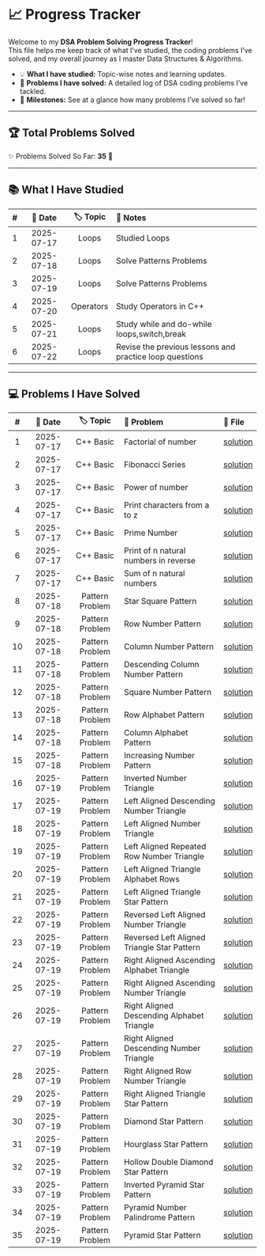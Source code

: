 # 📈 Progress Tracker

Welcome to my **DSA Problem Solving Progress Tracker**!  
This file helps me keep track of what I’ve studied, the coding problems I’ve solved, and my overall journey as I master Data Structures & Algorithms.

- 💡 **What I have studied:** Topic-wise notes and learning updates.
- 🔎 **Problems I have solved:** A detailed log of DSA coding problems I’ve tackled.
- 🏅 **Milestones:** See at a glance how many problems I’ve solved so far!

---

## 🏆 Total Problems Solved

✨ Problems Solved So Far: **35** 🎉

---

## 📚 What I Have Studied

| #  | 📅 Date     | 🏷️ Topic | 📝 Notes         |
|:--:|:----------:|:--------:|:----------------|
| 1  | 2025-07-17 | Loops    | Studied Loops   |
| 2  | 2025-07-18 | Loops    | Solve Patterns Problems   |
| 3  | 2025-07-19 | Loops    | Solve Patterns Problems   |
| 4  | 2025-07-20 | Operators    | Study Operators in C++   |
| 5  | 2025-07-21 | Loops    | Study while and do-while loops,switch,break   |
| 6  | 2025-07-22 | Loops    | Revise the previous lessons and practice loop questions   |


---

## 💻 Problems I Have Solved

|  #  |    📅 Date   |       🏷️ Topic        |              🧩 Problem                                 | 📄 File                                                                        |
|:---:|:-----------:|:---------------------:|:-------------------------------------------------------|:-------------------------------------------------------------------------------|
|  1  | 2025-07-17  | C++ Basic             | Factorial of number                                    | [solution](./C++PracticeProblems/factorial.cpp)                                |
|  2  | 2025-07-17  | C++ Basic             | Fibonacci Series                                       | [solution](./C++PracticeProblems/fibonacci_series.cpp)                         |
|  3  | 2025-07-17  | C++ Basic             | Power of number                                        | [solution](./C++PracticeProblems/power_of_number.cpp)                          |
|  4  | 2025-07-17  | C++ Basic             | Print characters from a to z                           | [solution](./C++PracticeProblems/print_a_to_z.cpp)                             |
|  5  | 2025-07-17  | C++ Basic             | Prime Number                                           | [solution](./C++PracticeProblems/prime_number.cpp)                             |
|  6  | 2025-07-17  | C++ Basic             | Print of n natural numbers in reverse                  | [solution](./C++PracticeProblems/print_n_natural_numbers_reverse.cpp)           |
|  7  | 2025-07-17  | C++ Basic             | Sum of n natural numbers                               | [solution](./C++PracticeProblems/sum_natural_num.cpp)                          |
|  8  | 2025-07-18  | Pattern Problem       | Star Square Pattern                                    | [solution](./PatternProblems/star_square_pattern.cpp)                          |
|  9  | 2025-07-18  | Pattern Problem       | Row Number Pattern                                     | [solution](./PatternProblems/row_number_pattern.cpp)                           |
| 10  | 2025-07-18  | Pattern Problem       | Column Number Pattern                                  | [solution](./PatternProblems/column_number_pattern.cpp)                        |
| 11  | 2025-07-18  | Pattern Problem       | Descending Column Number Pattern                       | [solution](./PatternProblems/descending_number_pattern.cpp)                     |
| 12  | 2025-07-18  | Pattern Problem       | Square Number Pattern                                  | [solution](./PatternProblems/square_number_pattern.cpp)                        |
| 13  | 2025-07-18  | Pattern Problem       | Row Alphabet Pattern                                   | [solution](./PatternProblems/row_alphabet_pattern.cpp)                         |
| 14  | 2025-07-18  | Pattern Problem       | Column Alphabet Pattern                                | [solution](./PatternProblems/ascending_alpha.cpp)                              |
| 15  | 2025-07-18  | Pattern Problem       | Increasing Number Pattern                              | [solution](./PatternProblems/increasing_number_pattern.cpp)                    |
| 16  | 2025-07-19  | Pattern Problem       | Inverted Number Triangle                               | [solution](./PatternProblems/inverted_number_triangle.cpp)                     |
| 17  | 2025-07-19  | Pattern Problem       | Left Aligned Descending Number Triangle                | [solution](./PatternProblems/left_aligned_descending_number_triangle.cpp)      |
| 18  | 2025-07-19  | Pattern Problem       | Left Aligned Number Triangle                           | [solution](./PatternProblems/left_aligned_number_triangle.cpp)                 |
| 19  | 2025-07-19  | Pattern Problem       | Left Aligned Repeated Row Number Triangle              | [solution](./PatternProblems/left_aligned_repeated_row_number_triangle.cpp)    |
| 20  | 2025-07-19  | Pattern Problem       | Left Aligned Triangle Alphabet Rows                    | [solution](./PatternProblems/left_aligned_triangle_alphabet_rows.cpp)          |
| 21  | 2025-07-19  | Pattern Problem       | Left Aligned Triangle Star Pattern                     | [solution](./PatternProblems/left_aligned_triangle_pattern.cpp)                |
| 22  | 2025-07-19  | Pattern Problem       | Reversed Left Aligned Number Triangle                  | [solution](./PatternProblems/reversed_left_aligned_number_triangle.cpp)        |
| 23  | 2025-07-19  | Pattern Problem       | Reversed Left Aligned Triangle Star Pattern            | [solution](./PatternProblems/reversed_left_aligned_triangle_star.cpp)          |
| 24  | 2025-07-19  | Pattern Problem       | Right Aligned Ascending Alphabet Triangle              | [solution](./PatternProblems/right_aligned_ascending_alphabet_triangle.cpp)    |
| 25  | 2025-07-19  | Pattern Problem       | Right Aligned Ascending Number Triangle                | [solution](./PatternProblems/right_aligned_ascending_number_triangle.cpp)      |
| 26  | 2025-07-19  | Pattern Problem       | Right Aligned Descending Alphabet Triangle             | [solution](./PatternProblems/right_aligned_descending_alphabet_triangle.cpp)   |
| 27  | 2025-07-19  | Pattern Problem       | Right Aligned Descending Number Triangle               | [solution](./PatternProblems/right_aligned_descending_number_triangle.cpp)     |
| 28  | 2025-07-19  | Pattern Problem       | Right Aligned Row Number Triangle                      | [solution](./PatternProblems/right_aligned_row_number_triangle.cpp)            |
| 29  | 2025-07-19  | Pattern Problem       | Right Aligned Triangle Star Pattern                    | [solution](./PatternProblems/right_aligned_triangle_star_pattern.cpp)          |
| 30  | 2025-07-19  | Pattern Problem       | Diamond Star Pattern                                   | [solution](./PatternProblems/diamond_star_pattern.cpp)                         |
| 31  | 2025-07-19  | Pattern Problem       | Hourglass Star Pattern                                 | [solution](./PatternProblems/hourglass_star_pattern.cpp)                       |
| 32  | 2025-07-19  | Pattern Problem       | Hollow Double Diamond Star Pattern                     | [solution](./PatternProblems/hollow_double_diamond_star_pattern.cpp)           |
| 33  | 2025-07-19  | Pattern Problem       | Inverted Pyramid Star Pattern                          | [solution](./PatternProblems/inverted_pyramid_star_pattern.cpp)                |
| 34  | 2025-07-19  | Pattern Problem       | Pyramid Number Palindrome Pattern                      | [solution](./PatternProblems/pyramid_number_palindrome_pattern.cpp)            |
| 35  | 2025-07-19  | Pattern Problem       | Pyramid Star Pattern                                   | [solution](./PatternProblems/pyramid_star_pattern.cpp)                         |

